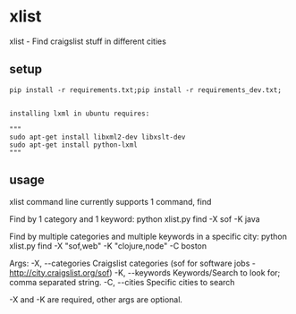 # xlist

xlist - Find craigslist stuff in different cities

## setup

	pip install -r requirements.txt;pip install -r requirements_dev.txt;


	installing lxml in ubuntu requires:

	"""
	sudo apt-get install libxml2-dev libxslt-dev
	sudo apt-get install python-lxml
	"""

## usage

xlist command line currently supports 1 command, find


Find by 1 category and 1 keyword:
	python xlist.py find -X sof -K java

Find by multiple categories and multiple keywords in a specific city:
	python xlist.py find -X "sof,web" -K "clojure,node" -C boston


Args:
	-X, --categories	Craigslist categories (sof for software jobs - http://city.craigslist.org/sof)
	-K, --keywords      Keywords/Search to look for; comma separated string.
	-C, --cities		Specific cities to search


-X and -K are required, other args are optional.
